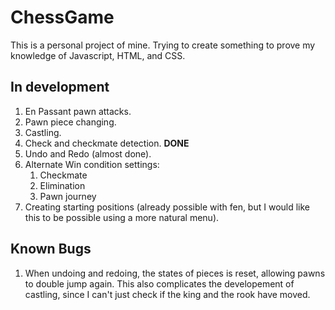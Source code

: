# ChessGame

This is a personal project of mine. Trying to create something to prove my knowledge of Javascript, HTML, and CSS.

## In development
1. En Passant pawn attacks. 
2. Pawn piece changing. 
3. Castling. 
4. Check and checkmate detection. 
**DONE** 
5. Undo and Redo (almost done). 
6. Alternate Win condition settings:
    1. Checkmate
    2. Elimination
    3. Pawn journey
8. Creating starting positions (already possible with fen, but I would like this to be possible using a more natural menu).

## Known Bugs
1. When undoing and redoing, the states of pieces is reset, allowing pawns to double jump again. This also complicates the developement of castling, since I can't just check if the king and the rook have moved. 
